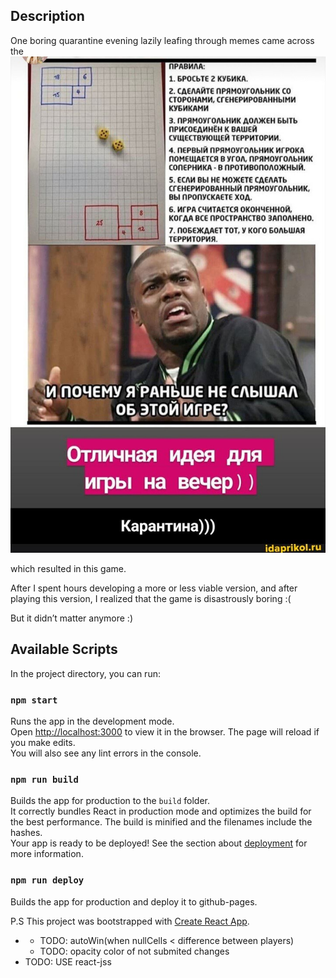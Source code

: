 ## Description

One boring quarantine evening lazily leafing through memes came across the ![following picture](https://raw.githubusercontent.com/shersh1k/random_fill/master/src/assets/rules.jpg)

which resulted in this game.

After I spent hours developing a more or less viable version, and after playing this version, I realized that the game is disastrously boring :(

But it didn’t matter anymore :)

## Available Scripts

In the project directory, you can run:

### `npm start`

Runs the app in the development mode.<br />
Open [http://localhost:3000](http://localhost:3000) to view it in the browser.
The page will reload if you make edits.<br />
You will also see any lint errors in the console.

### `npm run build`

Builds the app for production to the `build` folder.<br />
It correctly bundles React in production mode and optimizes the build for the best performance.
The build is minified and the filenames include the hashes.<br />
Your app is ready to be deployed!
See the section about [deployment](https://facebook.github.io/create-react-app/docs/deployment) for more information.

### `npm run deploy`

Builds the app for production and deploy it to github-pages.<br />

P.S This project was bootstrapped with [Create React App](https://github.com/facebook/create-react-app).

<ul>
<li>
  <ul>
    <li>TODO: autoWin(when nullCells < difference between players)</li>
    <li>TODO: opacity color of not submited changes</li>
  </ul>
</li>
<li>TODO: USE react-jss</li>
</ul>
